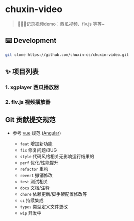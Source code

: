 # chuxin-video
> 🍉🍉🍉记录视频demo：西瓜视频、flv.js 等等~

## ⌨️ Development
```bash
git clone https://github.com/chuxin-cs/chuxin-video.git
```

## ✨ 项目列表
### 1. xgplayer 西瓜播放器
### 2. flv.js 视频播放器



## Git 贡献提交规范

- 参考 [vue](https://github.com/vuejs/vue/blob/dev/.github/COMMIT_CONVENTION.md) 规范 ([Angular](https://github.com/conventional-changelog/conventional-changelog/tree/master/packages/conventional-changelog-angular))

  - `feat` 增加新功能
  - `fix` 修复问题/BUG
  - `style` 代码风格相关无影响运行结果的
  - `perf` 优化/性能提升
  - `refactor` 重构
  - `revert` 撤销修改
  - `test` 测试相关
  - `docs` 文档/注释
  - `chore` 依赖更新/脚手架配置修改等
  - `ci` 持续集成
  - `types` 类型定义文件更改
  - `wip` 开发中